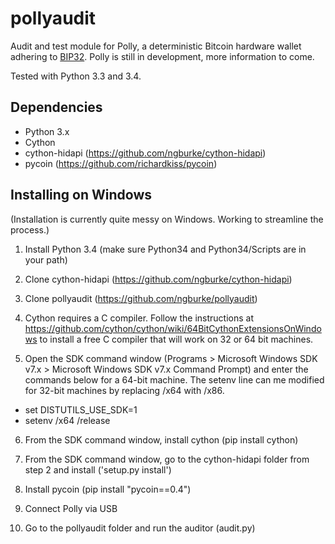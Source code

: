 pollyaudit
==========

Audit and test module for Polly, a deterministic Bitcoin hardware wallet adhering to [BIP32]. Polly is still in development, more information to come.

Tested with Python 3.3 and 3.4.


Dependencies
------------

* Python 3.x
* Cython
* cython-hidapi (https://github.com/ngburke/cython-hidapi)
* pycoin (https://github.com/richardkiss/pycoin)


Installing on Windows
---------------------

(Installation is currently quite messy on Windows. Working to streamline the process.)

1. Install Python 3.4 (make sure Python34 and Python34/Scripts are in your path)

2. Clone cython-hidapi (https://github.com/ngburke/cython-hidapi)

3. Clone pollyaudit (https://github.com/ngburke/pollyaudit)

4. Cython requires a C compiler. Follow the instructions at https://github.com/cython/cython/wiki/64BitCythonExtensionsOnWindows to install a free C compiler that will work on 32 or 64 bit machines.

5. Open the SDK command window (Programs > Microsoft Windows SDK v7.x > Microsoft Windows SDK v7.x Command Prompt) and enter the commands below for a 64-bit machine. The setenv line can me modified for 32-bit machines by replacing /x64 with /x86.

 * set DISTUTILS_USE_SDK=1
 * setenv /x64 /release

6. From the SDK command window, install cython (pip install cython)

7. From the SDK command window, go to the cython-hidapi folder from step 2 and install ('setup.py install')

8. Install pycoin (pip install "pycoin==0.4")

9. Connect Polly via USB

10. Go to the pollyaudit folder and run the auditor (audit.py)


[BIP32]: https://github.com/bitcoin/bips/blob/master/bip-0032.mediawiki
